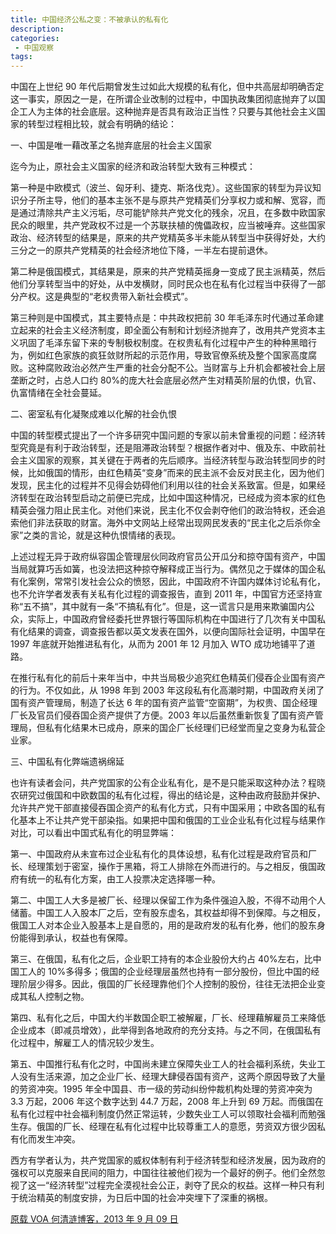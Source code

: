 ```yaml
---
title: 中国经济公私之变：不被承认的私有化
description: 
categories:
 - 中国观察
tags:
---
```


中国在上世纪 90 年代后期曾发生过如此大规模的私有化，但中共高层却明确否定这一事实，原因之一是，在所谓企业改制的过程中，中国执政集团彻底抛弃了以国企工人为主体的社会底层。这种抛弃是否具有政治正当性？只要与其他社会主义国家的转型过程相比较，就会有明确的结论：

<!-- more -->

一、中国是唯一藉改革之名抛弃底层的社会主义国家

迄今为止，原社会主义国家的经济和政治转型大致有三种模式：

第一种是中欧模式（波兰、匈牙利、捷克、斯洛伐克）。这些国家的转型为异议知识分子所主导，他们的基本主张不是与原共产党精英们分享权力或和解、宽容，而是通过清除共产主义污垢，尽可能铲除共产党文化的残余，况且，在多数中欧国家民众的眼里，共产党政权不过是一个苏联扶植的傀儡政权，应当被唾弃。这些国家政治、经济转型的结果是，原来的共产党精英多半未能从转型当中获得好处，大约三分之一的原共产党精英的社会经济地位下降，一半左右提前退休。

第二种是俄国模式，其结果是，原来的共产党精英摇身一变成了民主派精英，然后他们分享转型当中的好处，从中发横财，同时民众也在私有化过程当中获得了一部分产权。这是典型的“老权贵带入新社会模式”。

第三种则是中国模式，其主要特点是：中共政权把前 30 年毛泽东时代通过革命建立起来的社会主义经济制度，即全面公有制和计划经济抛弃了，改用共产党资本主义巩固了毛泽东留下来的专制极权制度。在权贵私有化过程中产生的种种黑暗行为，例如红色家族的疯狂敛财所起的示范作用，导致官僚系统及整个国家高度腐败。这种腐败政治必然产生严重的社会分配不公。当财富与上升机会都被社会上层垄断之时，占总人口约 80%的庞大社会底层必然产生对精英阶层的仇恨，仇官、仇富情绪在全社会蔓延。

二、密室私有化凝聚成难以化解的社会仇恨

中国的转型模式提出了一个许多研究中国问题的专家以前未曾重视的问题：经济转型究竟是有利于政治转型，还是阻滞政治转型？根据作者对中、俄及东、中欧前社会主义国家的观察，其关键在于两者的先后顺序。当经济转型与政治转型同步的时候，比如俄国的情形，由红色精英“变身”而来的民主派不会反对民主化，因为他们发现，民主化的过程并不见得会妨碍他们利用以往的社会关系致富。但是，如果经济转型在政治转型启动之前便已完成，比如中国这种情况，已经成为资本家的红色精英会强力阻止民主化。对他们来说，民主化不仅会剥夺他们的政治特权，还会追索他们非法获取的财富。海外中文网站上经常出现网民发表的“民主化之后杀你全家”之类的言论，就是这种仇恨情绪的表现。

上述过程无异于政府纵容国企管理层伙同政府官员公开瓜分和掠夺国有资产，中国当局就算巧舌如簧，也没法把这种掠夺解释成正当行为。偶然见之于媒体的国企私有化案例，常常引发社会公众的愤怒，因此，中国政府不许国内媒体讨论私有化，也不允许学者发表有关私有化过程的调查报告，直到 2011 年，中国官方还坚持宣称“五不搞”，其中就有一条“不搞私有化”。但是，这一谎言只是用来欺骗国内公众，实际上，中国政府曾经委托世界银行等国际机构在中国进行了几次有关中国私有化结果的调查，调查报告都以英文发表在国外，以便向国际社会证明，中国早在 1997 年底就开始推进私有化，从而为 2001 年 12 月加入 WTO 成功地铺平了道路。

在推行私有化的前后十来年当中，中共当局极少追究红色精英们侵吞企业国有资产的行为。不仅如此，从 1998 年到 2003 年这段私有化高潮时期，中国政府关闭了国有资产管理局，制造了长达 6 年的国有资产监管“空窗期”，为权贵、国企经理厂长及官员们侵吞国企资产提供了方便。2003 年以后虽然重新恢复了国有资产管理局，但私有化结果木已成舟，原来的国企厂长经理们已经堂而皇之变身为私营企业家。

三、中国私有化弊端遗祸绵延

也许有读者会问，共产党国家的公有企业私有化，是不是只能采取这种办法？程晓农研究过俄国和中欧数国的私有化过程，得出的结论是，这种由政府鼓励并保护、允许共产党干部直接侵吞国企资产的私有化方式，只有中国采用；中欧各国的私有化基本上不让共产党干部染指。如果把中国和俄国的工业企业私有化过程与结果作对比，可以看出中国式私有化的明显弊端：

第一、中国政府从未宣布过企业私有化的具体设想，私有化过程是政府官员和厂长、经理策划于密室，操作于黑箱，将工人排除在外而进行的。与之相反，俄国政府有统一的私有化方案，由工人投票决定选择哪一种。

第二、中国工人大多是被厂长、经理以保留工作为条件强迫入股，不得不动用个人储蓄。中国工人入股本厂之后，空有股东虚名，其权益却得不到保障。与之相反，俄国工人对本企业入股基本上是自愿的，用的是政府发的私有化券，他们的股东身份能得到承认，权益也有保障。

第三、在俄国，私有化之后，企业职工持有的本企业股份大约占 40%左右，比中国工人的 10%多得多；俄国的企业经理层虽然也持有一部分股份，但比中国的经理阶层少得多。因此，俄国的厂长经理靠他们个人控制的股份，往往无法把企业变成其私人控制之物。

第四、私有化之后，中国大约半数国企职工被解雇，厂长、经理藉解雇员工来降低企业成本（即减员增效），此举得到各地政府的充分支持。与之不同，在俄国私有化过程中，解雇工人的情况较少发生。

第五、中国推行私有化之时，中国尚未建立保障失业工人的社会福利系统，失业工人没有生活来源，加之企业厂长、经理大肆侵吞国有资产，这两个原因导致了大量的劳资冲突。1995 年全中国县、市一级的劳动纠纷仲裁机构处理的劳资冲突为 3.3 万起，2006 年这个数字达到 44.7 万起，2008 年上升到 69 万起。而俄国在私有化过程中社会福利制度仍然正常运转，少数失业工人可以领取社会福利而勉强生存。俄国的厂长、经理在私有化过程中比较尊重工人的意愿，劳资双方很少因私有化而发生冲突。

西方有学者认为，共产党国家的威权体制有利于经济转型和经济发展，因为政府的强权可以克服来自民间的阻力，中国往往被他们视为一个最好的例子。他们全然忽视了这一“经济转型”过程完全漠视社会公正，剥夺了民众的权益。这样一种只有利于统治精英的制度安排，为日后中国的社会冲突埋下了深重的祸根。

[原载 VOA 何清涟博客，2013 年 9 月 09 日](https://www.voachinese.com/a/china-economy-part2-20170909/4022103.html)
